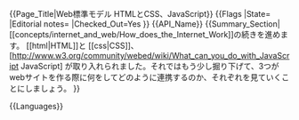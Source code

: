 {{Page_Title|Web標準モデル HTMLとCSS、JavaScript}}
{{Flags
|State=
|Editorial notes=
|Checked_Out=Yes
}}
{{API_Name}}
{{Summary_Section|[[concepts/internet_and_web/How_does_the_Internet_Work]]の続きを進めます。 [[html|HTML]]と [[css|CSS]]、[http://www.w3.org/community/webed/wiki/What_can_you_do_with_JavaScript JavaScript] 
が取り入れられました。それではもう少し掘り下げて、3つがwebサイトを作る際に何をしてどのように連携するのか、それぞれを見ていくことにしましょう。
}}

{{Languages}}